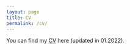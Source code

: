 ```yaml
---
layout: page
title: CV
permalink: /cv/
---
```


You can find my <a href="CV_Jingjie.pdf">CV</a> here (updated in 01.2022).
<!-- <ul>
	<li><a href="long_cv.pdf">CV</a> (4 pages)</li>
	<li><a href="two_page.pdf">Long resume</a> (2 pages)</li>
	<li><a href="short_cv.pdf">Short resume</a> (1 page)</li>
</ul> -->